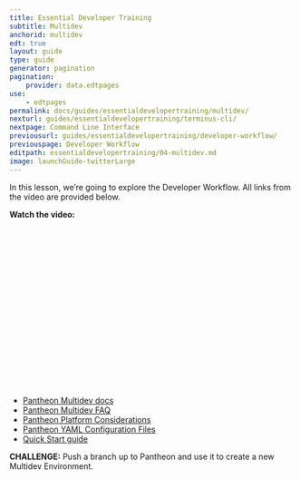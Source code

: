 ```yaml
---
title: Essential Developer Training
subtitle: Multidev
anchorid: multidev
edt: true
layout: guide
type: guide
generator: pagination
pagination:
    provider: data.edtpages
use:
    - edtpages
permalink: docs/guides/essentialdevelopertraining/multidev/
nexturl: guides/essentialdevelopertraining/terminus-cli/
nextpage: Command Line Interface
previousurl: guides/essentialdevelopertraining/developer-workflow/
previouspage: Developer Workflow
editpath: essentialdevelopertraining/04-multidev.md
image: launchGuide-twitterLarge
---
```


In this lesson, we’re going to explore the Developer Workflow.
All links from the video are provided below.

**Watch the video:**

<script src="https://fast.wistia.com/embed/medias/oza4t8cfiq.jsonp" async></script><script src="https://fast.wistia.com/assets/external/E-v1.js" async></script><div class="wistia_responsive_padding" style="padding:56.25% 0 0 0;position:relative;"><div class="wistia_responsive_wrapper" style="height:100%;left:0;position:absolute;top:0;width:100%;"><div class="wistia_embed wistia_async_oza4t8cfiq videoFoam=true" style="height:100%;position:relative;width:100%"><div class="wistia_swatch" style="height:100%;left:0;opacity:0;overflow:hidden;position:absolute;top:0;transition:opacity 200ms;width:100%;"><img src="https://fast.wistia.com/embed/medias/oza4t8cfiq/swatch" style="filter:blur(5px);height:100%;object-fit:contain;width:100%;" alt="preview of video with a play button" onload="this.parentNode.style.opacity=1;" /></div></div></div></div>



 - [Pantheon Multidev docs](/docs/multidev/)
 - [Pantheon Multidev FAQ](/docs/multidev-faq/)
 - [Pantheon Platform Considerations](/docs/platform-considerations/)
 - [Pantheon YAML Configuration Files](/docs/pantheon-yml/)
 - [Quick Start guide](/docs/guides/quickstart/)

**CHALLENGE:**
Push a branch up to Pantheon and use it to create a new Multidev Environment.
